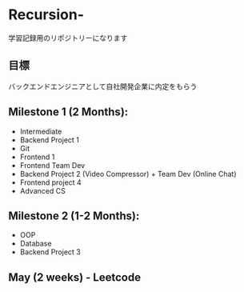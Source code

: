 # Recursion-
学習記録用のリポジトリーになります

## 目標
バックエンドエンジニアとして自社開発企業に内定をもらう

## Milestone 1 (2 Months):
- Intermediate
- Backend Project 1
- Git
- Frontend 1
- Frontend Team Dev
- Backend Project 2 (Video Compressor) + Team Dev (Online Chat)
- Frontend project 4
- Advanced CS
## Milestone 2 (1-2 Months):
- OOP
- Database
- Backend Project 3

## May (2 weeks) - Leetcode
 
